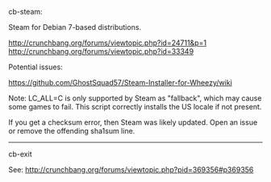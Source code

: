 cb-steam:

Steam for Debian 7-based distributions.

http://crunchbang.org/forums/viewtopic.php?id=24711&p=1
http://crunchbang.org/forums/viewtopic.php?id=33349

Potential issues:

https://github.com/GhostSquad57/Steam-Installer-for-Wheezy/wiki

Note: LC_ALL=C is only supported by Steam as "fallback", which may cause some games to fail. This script correctly installs the US locale if not present.

If you get a checksum error, then Steam was likely updated. Open an issue or remove the offending sha1sum line.

----

cb-exit

See: http://crunchbang.org/forums/viewtopic.php?pid=369356#p369356
